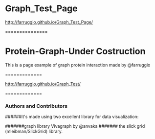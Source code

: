 Graph_Test_Page
===============


http://farruggio.github.io/Graph_Test_Page/


===============


Protein-Graph-Under Costruction
=============


This is a page example of graph protein interaction made by @farruggio

=============

http://farruggio.github.io/Graph_Test/

=============

### Authors and Contributors

######It's made using two excellent library for data visualization:

#######graph library Vivagraph by @anvaka
####### the slick grid (mleibman/SlickGrid) library.
